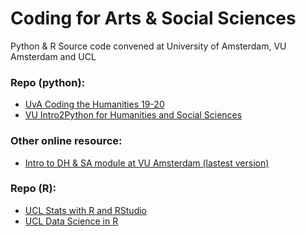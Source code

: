 # Coding for Arts & Social Sciences
Python & R Source code convened at University of Amsterdam, VU Amsterdam and UCL

### Repo (python):
- [UvA Coding the Humanities 19-20](https://github.com/Yifan-FENG/coding4humanities/tree/main/CodingtheHumanities)
- [VU Intro2Python for Humanities and Social Sciences](https://github.com/Yifan-FENG/coding4humanities/tree/main/Intro2Python)

### Other online resource:
- [Intro to DH & SA module at VU Amsterdam (lastest version)](https://github.com/cltl/python-for-text-analysis) 


### Repo (R):
- [UCL Stats with R and RStudio]()
- [UCL Data Science in R]()
